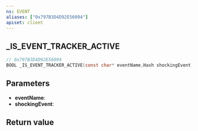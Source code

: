 ```yaml
---
ns: EVENT
aliases: ["0x797B3D4D92E56094"]
apiset: client
---
```

## _IS_EVENT_TRACKER_ACTIVE

```c
// 0x797B3D4D92E56094
BOOL _IS_EVENT_TRACKER_ACTIVE(const char* eventName,Hash shockingEvent);
```


## Parameters
* **eventName**:
* **shockingEvent**:

## Return value